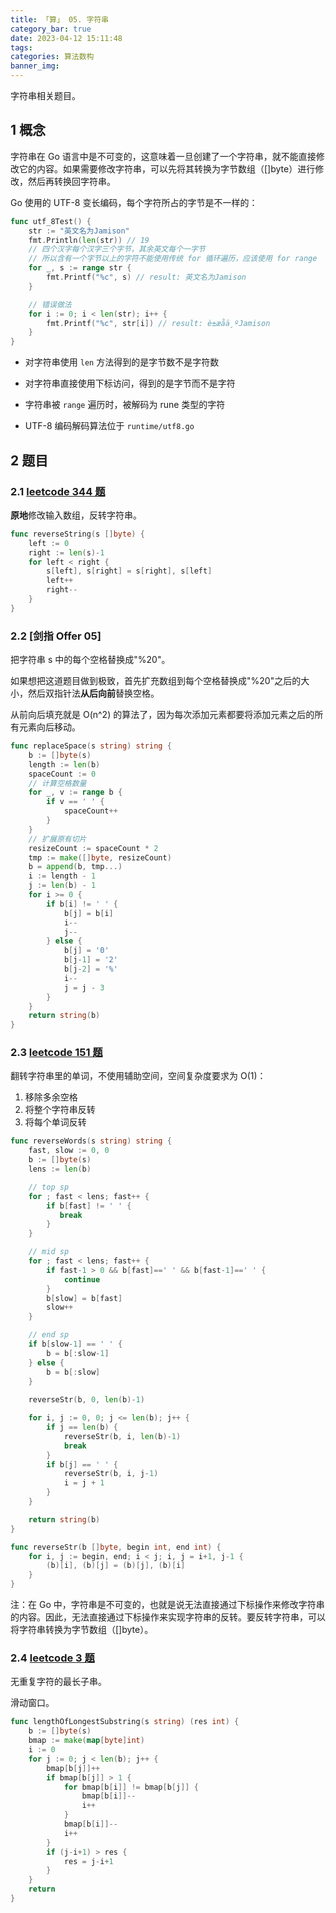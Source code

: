 ```yaml
---
title: 「算」 05. 字符串
category_bar: true
date: 2023-04-12 15:11:48
tags:
categories: 算法数构
banner_img:
---
```


字符串相关题目。

<!-- more -->

## 1 概念

字符串在 Go 语言中是不可变的，这意味着一旦创建了一个字符串，就不能直接修改它的内容。如果需要修改字符串，可以先将其转换为字节数组（[]byte）进行修改，然后再转换回字符串。

Go 使用的 UTF-8 变长编码，每个字符所占的字节是不一样的：

```go
func utf_8Test() {
	str := "英文名为Jamison"
	fmt.Println(len(str)) // 19
	// 四个汉字每个汉字三个字节，其余英文每个一字节
	// 所以含有一个字节以上的字符不能使用传统 for 循环遍历，应该使用 for range
	for _, s := range str {
		fmt.Printf("%c", s) // result: 英文名为Jamison
	}

	// 错误做法
	for i := 0; i < len(str); i++ {
		fmt.Printf("%c", str[i]) // result: è±æåä¸ºJamison
	}
}
```

* 对字符串使用 `len` 方法得到的是字节数不是字符数

* 对字符串直接使用下标访问，得到的是字节而不是字符

* 字符串被 `range` 遍历时，被解码为 rune 类型的字符

* UTF-8 编码解码算法位于 `runtime/utf8.go`

## 2 题目

### 2.1 [leetcode 344 题](https://leetcode.cn/problems/reverse-string/)

**原地**修改输入数组，反转字符串。

```go
func reverseString(s []byte) {
    left := 0
    right := len(s)-1
    for left < right {
        s[left], s[right] = s[right], s[left]
        left++
        right--
    }
}
```

### 2.2 [剑指 Offer 05]

把字符串 s 中的每个空格替换成"%20"。

如果想把这道题目做到极致，首先扩充数组到每个空格替换成"%20"之后的大小，然后双指针法**从后向前**替换空格。

从前向后填充就是 O(n^2) 的算法了，因为每次添加元素都要将添加元素之后的所有元素向后移动。

```go
func replaceSpace(s string) string {
    b := []byte(s)
    length := len(b)
    spaceCount := 0
    // 计算空格数量
    for _, v := range b {
        if v == ' ' {
            spaceCount++
        }
    }
    // 扩展原有切片
    resizeCount := spaceCount * 2
    tmp := make([]byte, resizeCount)
    b = append(b, tmp...)
    i := length - 1
    j := len(b) - 1
    for i >= 0 {
        if b[i] != ' ' {
            b[j] = b[i]
            i--
            j--
        } else {
            b[j] = '0'
            b[j-1] = '2'
            b[j-2] = '%'
            i--
            j = j - 3
        }
    }
    return string(b)
}
```

### 2.3 [leetcode 151 题](https://leetcode.cn/problems/reverse-words-in-a-string/)

翻转字符串里的单词，不使用辅助空间，空间复杂度要求为 O(1)：

1. 移除多余空格
2. 将整个字符串反转
3. 将每个单词反转

```go
func reverseWords(s string) string {
    fast, slow := 0, 0
    b := []byte(s)
    lens := len(b)

    // top sp
    for ; fast < lens; fast++ {
        if b[fast] != ' ' {
           break 
        }
    }

    // mid sp
    for ; fast < lens; fast++ {
        if fast-1 > 0 && b[fast]==' ' && b[fast-1]==' ' {
            continue
        }
        b[slow] = b[fast]
        slow++
    }

    // end sp
    if b[slow-1] == ' ' {
        b = b[:slow-1]
    } else {
        b = b[:slow]
    }
    
    reverseStr(b, 0, len(b)-1)

    for i, j := 0, 0; j <= len(b); j++ {
        if j == len(b) {
            reverseStr(b, i, len(b)-1)
            break
        }
        if b[j] == ' ' {
            reverseStr(b, i, j-1)
            i = j + 1
        }
    }

    return string(b)
}

func reverseStr(b []byte, begin int, end int) {
    for i, j := begin, end; i < j; i, j = i+1, j-1 {
        (b)[i], (b)[j] = (b)[j], (b)[i]
    }
}
```

注：在 Go 中，字符串是不可变的，也就是说无法直接通过下标操作来修改字符串的内容。因此，无法直接通过下标操作来实现字符串的反转。要反转字符串，可以将字符串转换为字节数组（[]byte）。

### 2.4 [leetcode 3 题](https://leetcode.cn/problems/longest-substring-without-repeating-characters/)

无重复字符的最长子串。

滑动窗口。

```go
func lengthOfLongestSubstring(s string) (res int) {
    b := []byte(s)
    bmap := make(map[byte]int)
    i := 0
    for j := 0; j < len(b); j++ {
        bmap[b[j]]++
        if bmap[b[j]] > 1 {
            for bmap[b[i]] != bmap[b[j]] {
                bmap[b[i]]--
                i++
            }
            bmap[b[i]]--
            i++
        }
        if (j-i+1) > res {
            res = j-i+1
        }
    }
    return
}
```